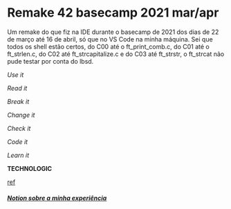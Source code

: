 # Remake 42 basecamp 2021 mar/apr
Um remake do que fiz na IDE durante o basecamp de 2021 dos dias de 22 de março até 16 de abril, só que no VS Code na minha máquina. Sei que todos os shell estão certos, do C00 até o ft_print_comb.c, do C01 até o ft_strlen.c, do C02 até ft_strcapitalize.c e do C03 até ft_strstr, o ft_strcat não pude testar por conta do lbsd.

*Use it*

*Read it*

*Break it*

*Change it*

*Check it*

*Code it*

*Learn it*

**TECHNOLOGIC**

[ref](https://www.youtube.com/watch?v=D8K90hX4PrE)

#### [_Notion sobre a minha experiência_](https://www.notion.so/42-mar-o-abril-2021-d975c7f92ba4414eb94ae0151fc4ad10)


